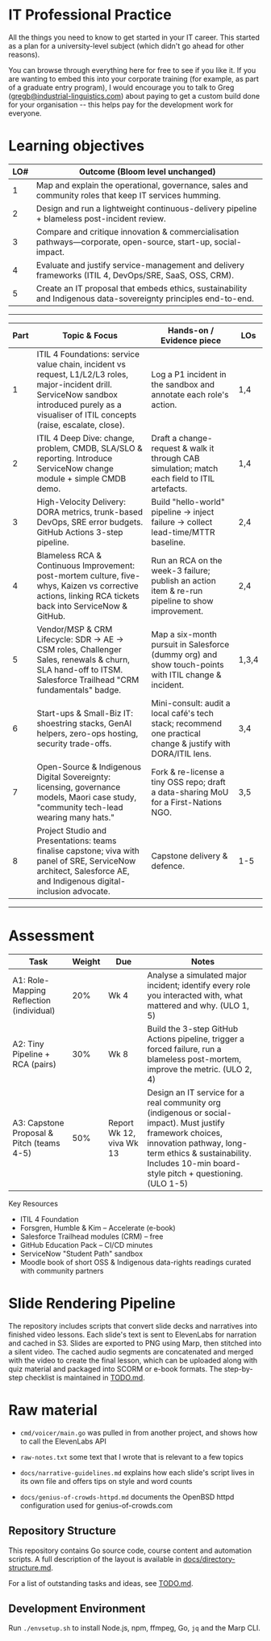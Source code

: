 # IT Professional Practice

All the things you need to know to get started in your IT career. This
started as a plan for a university-level subject (which didn't go
ahead for other reasons).

You can browse through everything here for free to see if you like
it. If you are wanting to embed this into your corporate training (for
example, as part of a graduate entry program), I would encourage you
to talk to Greg (gregb@industrial-linguistics.com) about paying to get
a custom build done for your organisation -- this helps pay for the
development work for everyone.

# Learning objectives

| LO# | Outcome (Bloom level unchanged) |
| --- | --- |
| 1 | Map and explain the operational, governance, sales and community roles that keep IT services humming. |
| 2 | Design and run a lightweight continuous-delivery pipeline + blameless post-incident review. |
| 3 | Compare and critique innovation & commercialisation pathways—corporate, open-source, start-up, social-impact. |
| 4 | Evaluate and justify service-management and delivery frameworks (ITIL 4, DevOps/SRE, SaaS, OSS, CRM). |
| 5 | Create an IT proposal that embeds ethics, sustainability and Indigenous data-sovereignty principles end-to-end. |

---
| Part | Topic & Focus | Hands-on / Evidence piece | LOs |
| --- | --- | --- | --- |
| 1 | ITIL 4 Foundations: service value chain, incident vs request, L1/L2/L3 roles, major-incident drill. ServiceNow sandbox introduced purely as a visualiser of ITIL concepts (raise, escalate, close). | Log a P1 incident in the sandbox and annotate each role's action. | 1,4 |
| 2 | ITIL 4 Deep Dive: change, problem, CMDB, SLA/SLO & reporting. Introduce ServiceNow change module + simple CMDB demo. | Draft a change-request & walk it through CAB simulation; match each field to ITIL artefacts. | 1,4 |
| 3 | High-Velocity Delivery: DORA metrics, trunk-based DevOps, SRE error budgets. GitHub Actions 3-step pipeline. | Build "hello-world" pipeline → inject failure → collect lead-time/MTTR baseline. | 2,4 |
| 4 | Blameless RCA & Continuous Improvement: post-mortem culture, five-whys, Kaizen vs corrective actions, linking RCA tickets back into ServiceNow & GitHub. | Run an RCA on the week-3 failure; publish an action item & re-run pipeline to show improvement. | 2,4 |
| 5 | Vendor/MSP & CRM Lifecycle: SDR → AE → CSM roles, Challenger Sales, renewals & churn, SLA hand-off to ITSM. Salesforce Trailhead "CRM fundamentals" badge. | Map a six-month pursuit in Salesforce (dummy org) and show touch-points with ITIL change & incident. | 1,3,4 |
| 6 | Start-ups & Small-Biz IT: shoestring stacks, GenAI helpers, zero-ops hosting, security trade-offs. | Mini-consult: audit a local café's tech stack; recommend one practical change & justify with DORA/ITIL lens. | 3,4 |
| 7 | Open-Source & Indigenous Digital Sovereignty: licensing, governance models, Maori case study, "community tech-lead wearing many hats." | Fork & re-license a tiny OSS repo; draft a data-sharing MoU for a First-Nations NGO. | 3,5 |
| 8 | Project Studio and Presentations: teams finalise capstone; viva with panel of SRE, ServiceNow architect, Salesforce AE, and Indigenous digital-inclusion advocate. | Capstone delivery & defence. | 1-5 |

---

# Assessment


| Task | Weight | Due | Notes |
| --- | --- | --- | --- |
| A1: Role-Mapping Reflection (individual) | 20% | Wk 4 | Analyse a simulated major incident; identify every role you interacted with, what mattered and why. (ULO 1, 5) |
| A2: Tiny Pipeline + RCA (pairs) | 30% | Wk 8 | Build the 3-step GitHub Actions pipeline, trigger a forced failure, run a blameless post-mortem, improve the metric. (ULO 2, 4) |
| A3: Capstone Proposal & Pitch (teams 4-5) | 50% | Report Wk 12, viva Wk 13 | Design an IT service for a real community org (indigenous or social-impact). Must justify framework choices, innovation pathway, long-term ethics & sustainability. Includes 10-min board-style pitch + questioning. (ULO 1-5) |

Key Resources

- ITIL 4 Foundation
- Forsgren, Humble & Kim – Accelerate (e-book)
- Salesforce Trailhead modules (CRM) – free
- GitHub Education Pack – CI/CD minutes
- ServiceNow "Student Path" sandbox
- Moodle book of short OSS & Indigenous data-rights readings curated with community partners

# Slide Rendering Pipeline

The repository includes scripts that convert slide decks and narratives into finished video lessons.
Each slide's text is sent to ElevenLabs for narration and cached in S3. Slides are exported to PNG
using Marp, then stitched into a silent video. The cached audio segments are concatenated and merged
with the video to create the final lesson, which can be uploaded along with quiz material and packaged
into SCORM or e-book formats. The step-by-step checklist is maintained in [TODO.md](TODO.md).

# Raw material

- `cmd/voicer/main.go` was pulled in from another project, and shows how to call the ElevenLabs API 

- `raw-notes.txt` some text that I wrote that is relevant to a few topics
- `docs/narrative-guidelines.md` explains how each slide's script lives in its own file and offers tips on style and word counts
- `docs/genius-of-crowds-httpd.md` documents the OpenBSD httpd configuration used for genius-of-crowds.com


## Repository Structure

This repository contains Go source code, course content and automation scripts. A full description of the layout is available in [docs/directory-structure.md](docs/directory-structure.md).

For a list of outstanding tasks and ideas, see [TODO.md](TODO.md).

## Development Environment

Run `./envsetup.sh` to install Node.js, npm, ffmpeg, Go, `jq` and the Marp CLI.
